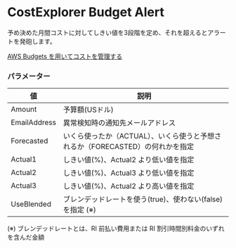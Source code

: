 # CostExplorer Budget Alert

予め決めた月間コストに対してしきい値を3段階を定め、それを超えるとアラートを発砲します。  

[AWS Budgets を用いてコストを管理する](https://docs.aws.amazon.com/ja_jp/cost-management/latest/userguide/budgets-managing-costs.html)  

### パラメーター

|値|説明|
|---|---|
|Amount|予算額(USドル)|
|EmailAddress|異常検知時の通知先メールアドレス|
|Forecasted|いくら使ったか（ACTUAL）、いくら使うと予想されるか（FORECASTED）の何れかを指定|
|Actual1|しきい値(%)、Actual2 より低い値を指定|
|Actual2|しきい値(%)、Actual3 より低い値を指定|
|Actual3|しきい値(%)、Actual2 より高い値を指定|
|UseBlended|ブレンデッドレートを使う(true)、使わない(false)を指定 (※)|

(※) ブレンデッドレートとは、RI 前払い費用または RI 割引時間別料金のいずれを含んだ金額  
